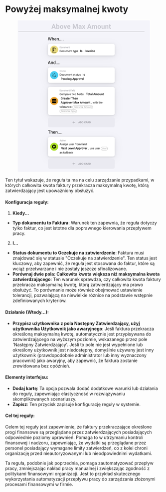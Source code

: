 # Powyżej maksymalnej kwoty

<figure><img src="../../../.gitbook/assets/Bildschirmfoto 2024-05-03 um 14.51.42.png" alt=""><figcaption></figcaption></figure>

Ten tytuł wskazuje, że reguła ta ma na celu zarządzanie przypadkami, w których całkowita kwota faktury przekracza maksymalną kwotę, którą zatwierdzający jest upoważniony obsłużyć.

#### Konfiguracja reguły:

1. **Kiedy…**
* **Typ dokumentu to Faktura**: Warunek ten zapewnia, że reguła dotyczy tylko faktur, co jest istotne dla poprawnego kierowania przepływem pracy.
2. **I…**
* **Status dokumentu to Oczekuje na zatwierdzenie**: Faktura musi znajdować się w statusie "Oczekuje na zatwierdzenie". Ten status jest kluczowy, aby zapewnić, że reguła jest stosowana do faktur, które są wciąż przetwarzane i nie zostały jeszcze sfinalizowane.
* **Porównaj dwie pola: Całkowita kwota większa niż maksymalna kwota zatwierdzającego**: Ten warunek sprawdza, czy całkowita kwota faktury przekracza maksymalną kwotę, którą zatwierdzający ma prawo obsłużyć. To porównanie może również obejmować ustawienie tolerancji, pozwalającą na niewielkie różnice na podstawie wstępnie zdefiniowanych kryteriów.

#### Działanie (Wtedy…):

* **Przypisz użytkownika z pola Następny Zatwierdzający, użyj użytkownika Użytkownik jako awaryjnego**: Jeśli faktura przekracza określoną maksymalną kwotę, automatycznie jest przypisywana do zatwierdzającego na wyższym poziomie, wskazanego przez pole 'Następny Zatwierdzający'. Jeśli to pole nie jest wypełnione lub określony użytkownik jest niedostępny, domyślnie używany jest inny użytkownik (prawdopodobnie administrator lub inny wyznaczony pracownik) jako awaryjny, aby zapewnić, że faktura zostanie zrewidowana bez opóźnień.

#### Elementy interfejsu:

* **Dodaj kartę**: Ta opcja pozwala dodać dodatkowe warunki lub działania do reguły, zapewniając elastyczność w rozwiązywaniu skomplikowanych scenariuszy.
* **Zapisz**: Ten przycisk zapisuje konfigurację reguły w systemie.

#### Cel tej reguły:

Celem tej reguły jest zapewnienie, że faktury przekraczające określone progi finansowe są przeglądane przez zatwierdzających posiadających odpowiednie poziomy uprawnień. Pomaga to w utrzymaniu kontroli finansowej i nadzoru, zapewniając, że wydatki są przeglądane przez personel posiadający wymagane limity zatwierdzeń, co z kolei chroni organizację przed nieautoryzowanymi lub nieodpowiednimi wydatkami.

Ta reguła, podobnie jak poprzednia, pomaga zautomatyzować przepływ pracy, zmniejszając nakład pracy manualnej i zwiększając zgodność z politykami finansowymi organizacji. Jest to przykład skutecznego wykorzystania automatyzacji przepływu pracy do zarządzania złożonymi procesami finansowymi w firmie.
